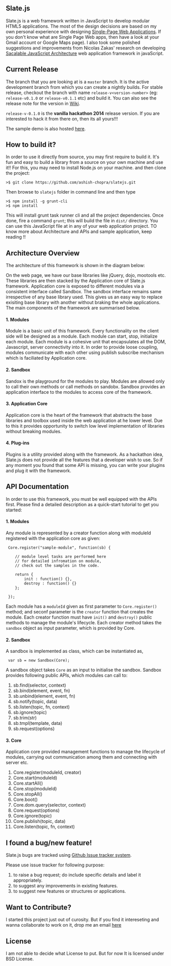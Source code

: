 Slate.js
--------------------

Slate.js is a web framework written in JavaScript to develop modular HTML5 applications. The most of the design decisions are based on my own personal experience with designing [Single-Page Web Applications](http://en.wikipedia.org/wiki/Single-page_application). If you don't know what are Single Page Web apps, then have a look at your Gmail account or Google Maps page). I also took some polished suggestions and improvements from Nicolas Zakas' research on developing [Sacalable JavaScript Architecture](https://www.youtube.com/watch?v=vXjVFPosQHw) web application framework in javaScript.


Current Release
----------------------------

The branch that you are looking at is a `master` branch. It is the active development branch from which you can create a nightly builds. For stable release, checkout the branch with name `release-v<version-number>` (eg: `release-v0.1.0` or `release-v0.1.1` etc) and build it. You can also see the release note for the version in [Wiki](https://github.com/ashish-chopra/slatejs/wiki).

`release-v-0.1.0` is the **vanilla hackathon 2014** release version. If you are interested to hack it from there on, then its all yours!!!

The sample demo is also hosted [here](https://dl.dropboxusercontent.com/u/88867846/Slatejs/demo/index.html).


How to build it?
-----------------------

In order to use it directly from source, you may first require to build it. It's fun and easy to build a library from a source on your own machine and use it!! For this, you may need to install Node.js on your machine. and then clone the project:

    >$ git clone https://github.com/ashish-chopra/slatejs.git

Then browse to `slatejs` folder in command line and then type

    >$ npm install -g grunt-cli
    >$ npm install

This will install grunt task runner cli and all the project dependencies.
Once done, fire a command `grunt`; this will build the file in `dist/` directory.
You can use this JavaScript file at in any of your web application project.
TO know more about Architecture and APIs and sample application, keep reading !!


Architecture Overview
---------------------------
The architecture of this framework is shown in the diagram below:

On the web page, we have our base libraries like jQuery, dojo, mootools etc. These libraries are then stacked by the Application core of Slate.js framework. Application core is exposed to different modules via a consistent interface called Sandbox. The sandbox interface remains same irrespective of any base library used. This gives us an easy way to replace exisiting base library with another without braking the whole applications. The main components of the framework are summarised below.


#### 1. Modules
Module is a basic unit of this framework. Every functionality on the client side will be designed as a module. Each module can start, stop, initialize each module. Each module is a cohesive unit that encapsulates all the DOM, Javascript, server connectivity into it. In order to provide loose coupling, modules communicate with each other using   publish subscribe mechanism which is faciliated by Application core.

#### 2. Sandbox
Sandox is the playground for the modules to play. Modules are allowed only to call their own methods or call methods on sandobx. Sandbox provides an application interface to the modules to access core of the framework.

#### 3. Application Core
Application core is the heart of the framework that abstracts the base libraries and toolbox used inside the web application at he lower level. Due to this it provides opportunity to switch low level implementation of libraries without breaking modules.

#### 4. Plug-ins
Plugins is a utility provided along with the framework. As a hackathon idea, Slate.js does not provide  all the features that a developer wish to use. So if any moment you found that some API is missing, you can write your plugins and plug it with the framework.

API Documentation
-------------------------

In order to use this framework, you must be well equipped with the APIs first. Please find a detailed description as a quick-start tutorial to get you started:

#### 1. Modules
Any module is represented by a creator function along with moduleId registered with the application core as given:

     Core.register("sample-module", function(sb) {
        
        // module level tasks are performed here
        // for detailed infromation on module, 
        // check out the samples in the code.
        
        return {
            init : function() {},
            destroy : function() {}
        };
        
     });

Each module has a `moduleId` given as first parameter to `Core.register()` method; and seconf parameter is the `creator` function that creates the module. Each creator function must have `init()` and `destroy()` public methods to manage the module's lifecycle. Each creator method takes the `sandbox` object as input parameter, which is provided by Core.

#### 2. Sandbox
A sandbox is implemented as class, which can be instantiated as,

     var sb = new Sandbox(Core);
     
A sandbox object takes `Core` as an input to initialise the sandbox. Sandbox provides following public APIs, which modules can call to:

1. sb.find(selector, context)
2. sb.bind(element, event, fn)
3. sb.unbind(element, event, fn)
4. sb.notify(topic, data)
5. sb.listen(topic, fn, context)
6. sb.ignore(topic)
6. sb.trim(str)
7. sb.tmpl(template, data)
8. sb.request(options)

#### 3. Core
Application core provided management functions to manage the lifecycle of modules, carrying out communication among them and connecting with server etc.

1. Core.register(moduleId, creator)
2. Core.start(moduleId)
3. Core.startAll()
4. Core.stop(moduleId)
5. Core.stopAll()
6. Core.boot()
7. Core.dom.query(selector, context)
8. Core.request(options)
9. Core.ignore(topic)
10. Core.publish(topic, data)
11. Core.listen(topic, fn, context)


I found a bug/new feature!
---------------------------
Slate.js bugs are tracked using [Github Issue tracker system](https://github.com/ashish-chopra/slatejs/issues).

Please use issue tracker for following purpose:
 1. to raise a bug request; do include specific details and label it appropriately.
 2. to suggest any improvements in existing features.
 3. to suggest new features or structures or applications.


Want to Contribute?
----------------------------
I started this project just out of curosity. But if you find it intereseting and wanna collaborate to work on it,
drop me an email [here](mailto://sendtoashishchopra@gmail.com)

License
----------------
I am not able to decide what License to put. 
But for now It is licensed under BSD License.

